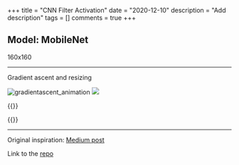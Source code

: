 +++
title = "CNN Filter Activation"
date = "2020-12-10"
description = "Add description"
tags = []
comments = true
+++

## Model: MobileNet
160x160

---
Gradient ascent and resizing

![gradientascent_animation](/posts/filteractivation/final.gif)
<img src="/posts/filteractivation/final.gif" />

{{<rawhtml>}}
<div id="navigation"></div>
<div id="listing"></div>

<!-- add jQuery - if you already have it just ignore this line -->
<script type="text/javascript" src="https://ajax.googleapis.com/ajax/libs/jquery/3.1.1/jquery.min.js"></script>

<!-- the JS variables for the listing -->
<script type="text/javascript">
  // var S2BL_IGNORE_PATH = true;
  var BUCKET_NAME = 'filter-activation';
  // var BUCKET_URL = 'https://filter-activation.eu-central-1.amazonaws.com';
  // var S3B_ROOT_DIR = '/';
  // var S3B_SORT = 'DEFAULT';
  // var EXCLUDE_FILE = 'index.html';  // change to array to exclude multiple files
  // var AUTO_TITLE = true;
  var S3_REGION = 'eu-central-1'; // for us-east-1
</script>

<!-- the JS to the do the listing -->
<script type="text/javascript" src="https://rufuspollock.github.io/s3-bucket-listing/list.js"></script>

{{</rawhtml>}}

---
Original inspiration: [Medium post](https://towardsdatascience.com/how-to-visualize-convolutional-features-in-40-lines-of-code-70b7d87b0030)

Link to the [repo](#)
